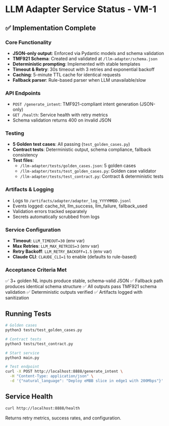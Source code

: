 # LLM Adapter Service Status - VM-1

## ✅ Implementation Complete

### Core Functionality
- **JSON-only output**: Enforced via Pydantic models and schema validation
- **TMF921 Schema**: Created and validated at `/llm-adapter/schema.json`
- **Deterministic prompting**: Implemented with stable templates
- **Timeout & Retry**: 30s timeout with 3 retries and exponential backoff
- **Caching**: 5-minute TTL cache for identical requests
- **Fallback parser**: Rule-based parser when LLM unavailable/slow

### API Endpoints
- `POST /generate_intent`: TMF921-compliant intent generation (JSON-only)
- `GET /health`: Service health with retry metrics
- Schema validation returns 400 on invalid JSON

### Testing
- **5 Golden test cases**: All passing (`test_golden_cases.py`)
- **Contract tests**: Deterministic output, schema compliance, fallback consistency
- **Test files**:
  - `/llm-adapter/tests/golden_cases.json`: 5 golden cases
  - `/llm-adapter/tests/test_golden_cases.py`: Golden case validator
  - `/llm-adapter/tests/test_contract.py`: Contract & deterministic tests

### Artifacts & Logging
- Logs to `/artifacts/adapter/adapter_log_YYYYMMDD.jsonl`
- Events logged: cache_hit, llm_success, llm_failure, fallback_used
- Validation errors tracked separately
- Secrets automatically scrubbed from logs

### Service Configuration
- **Timeout**: `LLM_TIMEOUT=30` (env var)
- **Max Retries**: `LLM_MAX_RETRIES=3` (env var)
- **Retry Backoff**: `LLM_RETRY_BACKOFF=1.5` (env var)
- **Claude CLI**: `CLAUDE_CLI=1` to enable (defaults to rule-based)

### Acceptance Criteria Met
✅ 3+ golden NL inputs produce stable, schema-valid JSON
✅ Fallback path produces identical schema structure
✅ All outputs pass TMF921 schema validation
✅ Deterministic outputs verified
✅ Artifacts logged with sanitization

## Running Tests
```bash
# Golden cases
python3 tests/test_golden_cases.py

# Contract tests
python3 tests/test_contract.py

# Start service
python3 main.py

# Test endpoint
curl -X POST http://localhost:8888/generate_intent \
  -H "Content-Type: application/json" \
  -d '{"natural_language": "Deploy eMBB slice in edge1 with 200Mbps"}'
```

## Service Health
```bash
curl http://localhost:8888/health
```

Returns retry metrics, success rates, and configuration.